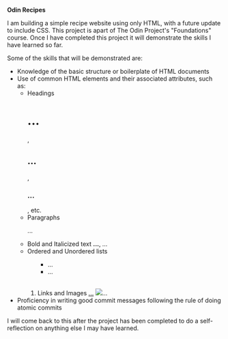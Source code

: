 **Odin Recipes**

I am building a simple recipe website using only HTML, with a future update to include CSS. This project is apart of The Odin Project's "Foundations" course. Once I have completed this project it will demonstrate the skills I have learned so far. 

Some of the skills that will be demonstrated are:

- Knowledge of the basic structure or boilerplate of HTML documents
- Use of common HTML elements and their associated attributes, such as:
    - Headings <h1>...</h1>, <h2>...</h2>, <h3>...</h3>, etc.
    - Paragraphs <p>...</p>
    - Bold and Italicized text <strong>...</strong>, <em>...</em>
    - Ordered and Unordered lists <ol>             <ul>
                                    <li>...</li>     <li>...</li>  
                                  <ol>             </ul>
    - Links and Images <a href="absolute or relative path">...</a> <img src="absolute or relative path">...</img>
- Proficiency in writing good commit messages following the rule of doing atomic commits

I will come back to this after the project has been completed to do a self-reflection on anything else I may have learned. 
